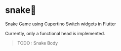 # snake🐍

Snake Game using Cupertino Switch widgets in Flutter

Currently, only a functional head is implemented.

> TODO : Snake Body